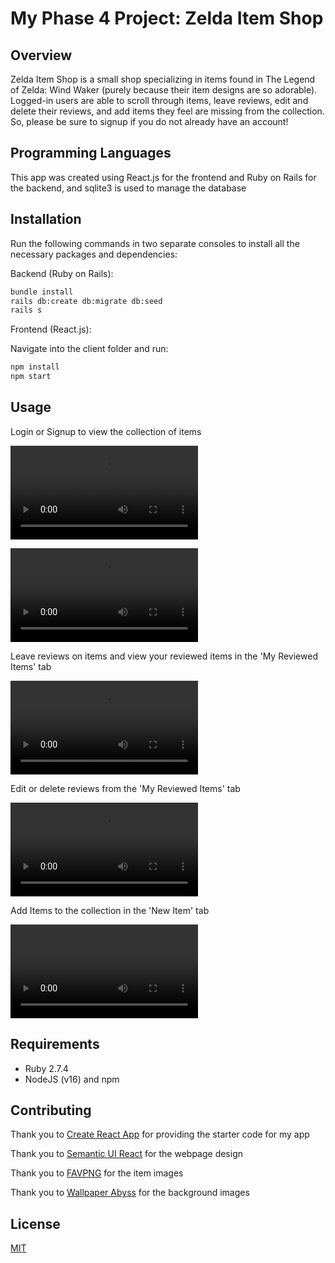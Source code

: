 # My Phase 4 Project: Zelda Item Shop 

## Overview 

Zelda Item Shop is a small shop specializing in items found in The Legend of Zelda: Wind Waker (purely because their item designs are so adorable). Logged-in users are able to scroll through items, leave reviews, edit and delete their reviews, and add items they feel are missing from the collection. So, please be sure to signup if you do not already have an account! 

## Programming Languages 

This app was created using React.js for the frontend and Ruby on Rails for the backend, and sqlite3 is used to manage the database  

## Installation

Run the following commands in two separate consoles to install all the necessary packages and dependencies: 

Backend (Ruby on Rails):

```bash
bundle install 
rails db:create db:migrate db:seed 
rails s 
```

Frontend (React.js): 

Navigate into the client folder and run:

```bash
npm install 
npm start 
```

## Usage

Login or Signup to view the collection of items 

![Login](/my_video.mp4)

![Signup](.my_video_1.mp4)

Leave reviews on items and view your reviewed items in the 'My Reviewed Items' tab

![AddReview](/my_vido_2.mp4)

Edit or delete reviews from the 'My Reviewed Items' tab 

![EditDelete](/my_video_3.mp4)

Add Items to the collection in the 'New Item' tab 

![AddItem](/my_video_4.mp4)

## Requirements 

- Ruby 2.7.4
- NodeJS (v16) and npm

## Contributing
Thank you to [Create React App](https://github.com/facebook/create-react-app) for providing the starter code for my app

Thank you to [Semantic UI React](https://react.semantic-ui.com/) for the webpage design

Thank you to [FAVPNG](https://favpng.com/) for the item images

Thank you to [Wallpaper Abyss](https://wall.alphacoders.com/) for the background images 

## License

[MIT](https://choosealicense.com/licenses/mit/)
